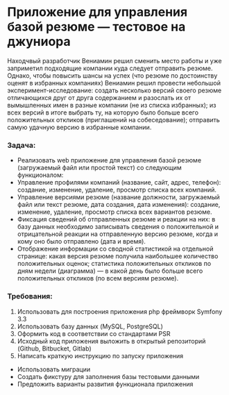 # Приложение для управления базой резюме — тестовое на джуниора

Находчвый разработчик Вениамин решил сменить место работы и уже заприметил подходящие компании куда следует отправить резюме. Однако, чтобы повысить шансы на успех (что резюме по достоинству оценят в избранных компаниях) Вениамин решил провести небольшой эксперимент-исследование: создать несколько версий своего резюме отличающихся друг от друга содержанием и разослать их от вымышленных имен в разные компании (не из списка избранных); из всех версий в итоге выбрать ту, на которую было больше всего положительных откликов (приглашений на собеседование); отправить самую удачную версию в избранные компании.

### Задача:

* Реализовать web приложение для управления базой резюме (загружаемый файл или простой текст) со следующим функционалом:
* Управление профилями компаний (название, сайт, адрес, телефон): создание, изменение, удаление, просмотр списка всех компаний.
* Управление версиями резюме (название должности, загружаемый файл или текст резюме, дата создания, дата изменения): создание, изменение, удаление, просмотр списка всех вариантов резюме.
* Фиксация сведений об отправленных резюме и реакции на них: в базу данных необходимо записывать сведения о положительной и отрицательной реакции на отправленную версию резюме, когда и кому оно было отправлено (дата и время).
* Отображение информации со сводной статистикой на отдельной странице: какая версия резюме получила наибольшее количество положительных оценок; статистика положительных откликов по дням недели (диаграмма) — в какой день было больше всего положительных откликов (по всем версиям резюме).

### Требования:

1. Использовать для построения приложения php фреймворк Symfony 3.3
2. Использовать базу данных (MySQL, PostgreSQL)
3. Оформить код в соответствии со стандартами PSR
4. Исходный код приложения выложить в открытый репозиторий (Github, Bitbucket, Gitlab)
5. Написать краткую инструкцию по запуску приложения
  * Использовать миграции
  * Создать фикстуру для заполнения базы тестовыми данными
  * Предложить варианты развития функционала приложения